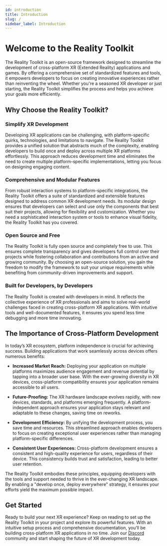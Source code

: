```yaml
---
id: introduction
title: Introduction
slug: /
sidebar_label: Introduction
---
```


# Welcome to the Reality Toolkit

The Reality Toolkit is an open-source framework designed to streamline the development of cross-platform XR (Extended Reality) applications and games. By offering a comprehensive set of standardized features and tools, it empowers developers to focus on creating innovative experiences rather than reinventing the wheel. Whether you're a seasoned XR developer or just starting, the Reality Toolkit simplifies the process and helps you achieve your goals more efficiently.

## Why Choose the Reality Toolkit?

### Simplify XR Development

Developing XR applications can be challenging, with platform-specific quirks, technologies, and limitations to navigate. The Reality Toolkit provides a unified solution that abstracts much of the complexity, enabling developers to build once and deploy across multiple XR platforms effortlessly. This approach reduces development time and eliminates the need to create multiple platform-specific implementations, letting you focus on designing engaging content.

### Comprehensive and Modular Features

From robust interaction systems to platform-specific integrations, the Reality Toolkit offers a suite of standardized and extensible features designed to address common XR development needs. Its modular design ensures that developers can select and use only the components that best suit their projects, allowing for flexibility and customization. Whether you need a sophisticated interaction system or tools to enhance visual fidelity, the Reality Toolkit has you covered.

### Open Source and Free

The Reality Toolkit is fully open source and completely free to use. This ensures complete transparency and gives developers full control over their projects while fostering collaboration and contributions from an active and growing community. By choosing an open-source solution, you gain the freedom to modify the framework to suit your unique requirements while benefiting from community-driven improvements and support.

### Built for Developers, by Developers

The Reality Toolkit is created with developers in mind. It reflects the collective experience of XR professionals and aims to solve real-world challenges faced in creating cross-platform XR applications. With intuitive tools and well-documented features, it ensures you spend less time debugging and more time innovating.

## The Importance of Cross-Platform Development

In today’s XR ecosystem, platform independence is crucial for achieving success. Building applications that work seamlessly across devices offers numerous benefits:

- **Increased Market Reach:** Deploying your application on multiple platforms maximizes audience engagement and revenue potential by tapping into a broader user base. With the ever-growing diversity in XR devices, cross-platform compatibility ensures your application remains accessible to all users.

- **Future-Proofing:** The XR hardware landscape evolves rapidly, with new devices, standards, and platforms emerging frequently. A platform-independent approach ensures your application stays relevant and adaptable to these changes, saving time on reworks.

- **Development Efficiency:** By unifying the development process, you save time and resources. This streamlined approach enables developers to focus on creating exceptional user experiences rather than managing platform-specific differences.

- **Consistent User Experiences:** Cross-platform development ensures a consistent and high-quality experience for users, regardless of their device. This consistency builds trust and satisfaction, leading to better user retention.

The Reality Toolkit embodies these principles, equipping developers with the tools and support needed to thrive in the ever-changing XR landscape. By enabling a "develop once, deploy everywhere" strategy, it ensures your efforts yield the maximum possible impact.

## Get Started

Ready to build your next XR experience? Keep on reading to set up the Reality Toolkit in your project and explore its powerful features. With an intuitive setup process and comprehensive documentation, you’ll be building cross-platform XR applications in no time. Join our [Discord](https://discord.gg/YjHAQD2XT8) community and start shaping the future of XR development today.